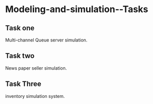 # Modeling-and-simulation--Tasks

## Task one 

Multi-channel Queue server simulation.


## Task two 

News paper seller simulation. 


## Task Three 

inventory simulation system. 